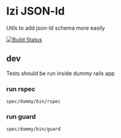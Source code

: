 # Izi JSON-ld

Utils to add json-ld schema more easily

[![Build Status](https://travis-ci.com/izikaj/izi_json_ld.svg?branch=master)](https://travis-ci.com/izikaj/izi_json_ld)

## dev
Tests should be run inside dummy rails app

### run rspec
```
spec/dummy/bin/rspec
```

### run guard
```
spec/dummy/bin/guard
```
